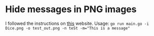 # Hide messages in PNG images

I followed the instructions on [this](https://picklenerd.github.io/pngme_book/) website.
Usage:
`go run main.go -i Dice.png -o test_out.png -n teSt -m="This is a message"`
